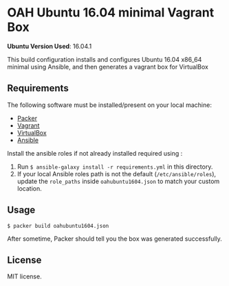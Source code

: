 # OAH Ubuntu 16.04 minimal Vagrant Box

**Ubuntu Version Used**: 16.04.1

This build configuration installs and configures Ubuntu 16.04 x86_64 minimal using Ansible, and then generates a vagrant box for VirtualBox

## Requirements

The following software must be installed/present on your local machine:

  - [Packer](http://www.packer.io/)
  - [Vagrant](http://vagrantup.com/)
  - [VirtualBox](https://www.virtualbox.org/)
  - [Ansible](http://docs.ansible.com/intro_installation.html)

Install the ansible roles if not already installed required using :

  1. Run `$ ansible-galaxy install -r requirements.yml` in this directory.
  2. If your local Ansible roles path is not the default (`/etc/ansible/roles`), update the `role_paths` inside `oahubuntu1604.json` to match your custom location.

## Usage

    $ packer build oahubuntu1604.json

After sometime, Packer should tell you the box was generated successfully.

## License

MIT license.
